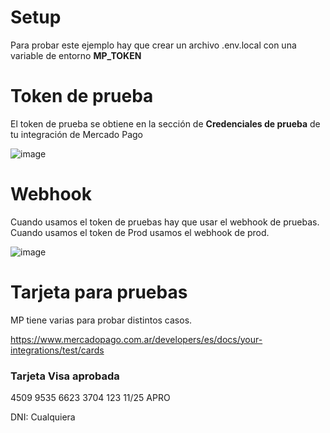 # Setup

Para probar este ejemplo hay que crear un archivo .env.local con una variable de entorno **MP_TOKEN**

# Token de prueba

El token de prueba se obtiene en la sección de **Credenciales de prueba** de tu integración de Mercado Pago

![image](https://github.com/user-attachments/assets/ecf8d7ce-2143-440d-afa0-5ed6d17c63f6)


# Webhook

Cuando usamos el token de pruebas hay que usar el webhook de pruebas. Cuando usamos el token de Prod usamos el webhook de prod.

![image](https://github.com/user-attachments/assets/f3023ff7-bbde-4c09-a00a-5ee6c4f85c0b)


# Tarjeta para pruebas

MP tiene varias para probar distintos casos.

https://www.mercadopago.com.ar/developers/es/docs/your-integrations/test/cards

### Tarjeta Visa aprobada

4509 9535 6623 3704
123
11/25
APRO

DNI: Cualquiera

